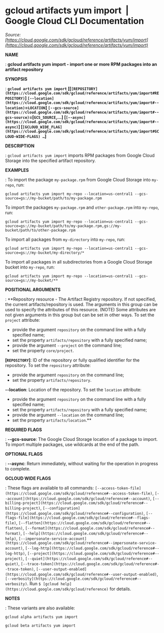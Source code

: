 # gcloud artifacts yum import  |  Google Cloud CLI Documentation

*Source: [https://cloud.google.com/sdk/gcloud/reference/artifacts/yum/import](https://cloud.google.com/sdk/gcloud/reference/artifacts/yum/import)*

**NAME**

: **gcloud artifacts yum import - import one or more RPM packages into an artifact repository**

**SYNOPSIS**

: **`gcloud artifacts yum import` [[`[REPOSITORY](https://cloud.google.com/sdk/gcloud/reference/artifacts/yum/import#REPOSITORY)`] `[--location](https://cloud.google.com/sdk/gcloud/reference/artifacts/yum/import#--location)`=`LOCATION`] `[--gcs-source](https://cloud.google.com/sdk/gcloud/reference/artifacts/yum/import#--gcs-source)`=[`GCS_SOURCE`,…] [`[--async](https://cloud.google.com/sdk/gcloud/reference/artifacts/yum/import#--async)`] [`[GCLOUD_WIDE_FLAG](https://cloud.google.com/sdk/gcloud/reference/artifacts/yum/import#GCLOUD-WIDE-FLAGS) …`]**

**DESCRIPTION**

: `gcloud artifacts yum import` imports RPM packages from Google Cloud
Storage into the specified artifact repository.

**EXAMPLES**

: To import the package `my-package.rpm` from Google Cloud Storage into
`my-repo`, run:

```
gcloud artifacts yum import my-repo --location=us-central1 --gcs-source=gs://my-bucket/path/to/my-package.rpm
```

To import the packages `my-package.rpm` and
`other-package.rpm` into `my-repo`, run:

```
gcloud artifacts yum import my-repo --location=us-central1 --gcs-source=gs://my-bucket/path/to/my-package.rpm,gs://my-bucket/path/to/other-package.rpm
```

To import all packages from `my-directory` into `my-repo`,
run:

```
gcloud artifacts yum import my-repo --location=us-central1 --gcs-source=gs://my-bucket/my-directory/*
```

To import all packages in all subdirectories from a Google Cloud Storage bucket
into `my-repo`, run:

```
gcloud artifacts yum import my-repo --location=us-central1 --gcs-source=gs://my-bucket/**
```

**POSITIONAL ARGUMENTS**

: **Repository resource - The Artifact Registry repository. If not specified, the
current artifacts/repository is used. The arguments in this group can be used to
specify the attributes of this resource. (NOTE) Some attributes are not given
arguments in this group but can be set in other ways.
To set the `project` attribute:

- provide the argument `repository` on the command line with a fully
specified name;
- set the property `artifacts/repository` with a fully specified name;
- provide the argument `--project` on the command line;
- set the property `core/project`.

**[`REPOSITORY`]**:
ID of the repository or fully qualified identifier for the repository.
To set the `repository` attribute:

- provide the argument `repository` on the command line;
- set the property `artifacts/repository`.

**--location**:
Location of the repository.
To set the `location` attribute:

- provide the argument `repository` on the command line with a fully
specified name;
- set the property `artifacts/repository` with a fully specified name;
- provide the argument `--location` on the command line;
- set the property `artifacts/location`.**

**REQUIRED FLAGS**

: **--gcs-source**:
The Google Cloud Storage location of a package to import. To import multiple
packages, use wildcards at the end of the path.

**OPTIONAL FLAGS**

: **--async**:
Return immediately, without waiting for the operation in progress to complete.

**GCLOUD WIDE FLAGS**

: These flags are available to all commands: `[--access-token-file](https://cloud.google.com/sdk/gcloud/reference#--access-token-file)`,
`[--account](https://cloud.google.com/sdk/gcloud/reference#--account)`, `[--billing-project](https://cloud.google.com/sdk/gcloud/reference#--billing-project)`,
`[--configuration](https://cloud.google.com/sdk/gcloud/reference#--configuration)`,
`[--flags-file](https://cloud.google.com/sdk/gcloud/reference#--flags-file)`,
`[--flatten](https://cloud.google.com/sdk/gcloud/reference#--flatten)`, `[--format](https://cloud.google.com/sdk/gcloud/reference#--format)`, `[--help](https://cloud.google.com/sdk/gcloud/reference#--help)`, `[--impersonate-service-account](https://cloud.google.com/sdk/gcloud/reference#--impersonate-service-account)`,
`[--log-http](https://cloud.google.com/sdk/gcloud/reference#--log-http)`,
`[--project](https://cloud.google.com/sdk/gcloud/reference#--project)`, `[--quiet](https://cloud.google.com/sdk/gcloud/reference#--quiet)`, `[--trace-token](https://cloud.google.com/sdk/gcloud/reference#--trace-token)`, `[--user-output-enabled](https://cloud.google.com/sdk/gcloud/reference#--user-output-enabled)`,
`[--verbosity](https://cloud.google.com/sdk/gcloud/reference#--verbosity)`.
Run `$ [gcloud help](https://cloud.google.com/sdk/gcloud/reference)` for details.

**NOTES**

: These variants are also available:

```
gcloud alpha artifacts yum import
```

```
gcloud beta artifacts yum import
```